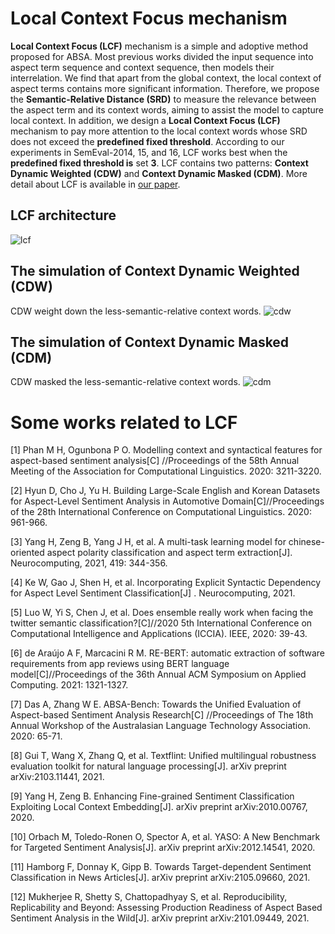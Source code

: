 # Local Context Focus mechanism

**Local Context Focus (LCF)** mechanism is a simple and adoptive method proposed for ABSA. Most previous works divided
the input sequence into aspect term sequence and context sequence, then models their interrelation. We find that apart
from the global context, the local context of aspect terms contains more significant information. Therefore, we propose
the **Semantic-Relative Distance (SRD)** to measure the relevance between the aspect term and its context words, aiming
to assist the model to capture local context. In addition, we design a **Local Context Focus (LCF)** mechanism to pay
more attention to the local context words whose SRD does not exceed the **predefined fixed threshold**. According to our
experiments in SemEval-2014, 15, and 16, LCF works best when the **predefined fixed threshold is** set **3**. LCF
contains two patterns: **Context Dynamic Weighted (CDW)** and **Context Dynamic Masked (CDM)**. More detail about LCF is
available in [our paper](https://www.mdpi.com/2076-3417/9/16/3389).

## LCF architecture

![lcf](pic/lcf.png)

## The simulation of Context Dynamic Weighted (CDW)

CDW weight down the less-semantic-relative context words.
![cdw](pic/cdw.png)

## The simulation of Context Dynamic Masked (CDM)

CDW masked the less-semantic-relative context words.
![cdm](pic/cdm.png)

# Some works related to LCF

[1] Phan M H, Ogunbona P O. Modelling context and syntactical features for aspect-based sentiment analysis[C]
//Proceedings of the 58th Annual Meeting of the Association for Computational Linguistics. 2020: 3211-3220.

[2] Hyun D, Cho J, Yu H. Building Large-Scale English and Korean Datasets for Aspect-Level Sentiment Analysis in
Automotive Domain[C]//Proceedings of the 28th International Conference on Computational Linguistics. 2020: 961-966.

[3] Yang H, Zeng B, Yang J H, et al. A multi-task learning model for chinese-oriented aspect polarity classification and
aspect term extraction[J]. Neurocomputing, 2021, 419: 344-356.

[4] Ke W, Gao J, Shen H, et al. Incorporating Explicit Syntactic Dependency for Aspect Level Sentiment Classification[J]
. Neurocomputing, 2021.

[5] Luo W, Yi S, Chen J, et al. Does ensemble really work when facing the twitter semantic classification?[C]//2020 5th
International Conference on Computational Intelligence and Applications (ICCIA). IEEE, 2020: 39-43.

[6] de Araújo A F, Marcacini R M. RE-BERT: automatic extraction of software requirements from app reviews using BERT
language model[C]//Proceedings of the 36th Annual ACM Symposium on Applied Computing. 2021: 1321-1327.

[7] Das A, Zhang W E. ABSA-Bench: Towards the Unified Evaluation of Aspect-based Sentiment Analysis Research[C]
//Proceedings of The 18th Annual Workshop of the Australasian Language Technology Association. 2020: 65-71.

[8] Gui T, Wang X, Zhang Q, et al. Textflint: Unified multilingual robustness evaluation toolkit for natural language
processing[J]. arXiv preprint arXiv:2103.11441, 2021.

[9] Yang H, Zeng B. Enhancing Fine-grained Sentiment Classification Exploiting Local Context Embedding[J]. arXiv
preprint arXiv:2010.00767, 2020.

[10] Orbach M, Toledo-Ronen O, Spector A, et al. YASO: A New Benchmark for Targeted Sentiment Analysis[J]. arXiv
preprint arXiv:2012.14541, 2020.

[11] Hamborg F, Donnay K, Gipp B. Towards Target-dependent Sentiment Classification in News Articles[J]. arXiv preprint
arXiv:2105.09660, 2021.

[12] Mukherjee R, Shetty S, Chattopadhyay S, et al. Reproducibility, Replicability and Beyond: Assessing Production
Readiness of Aspect Based Sentiment Analysis in the Wild[J]. arXiv preprint arXiv:2101.09449, 2021.
